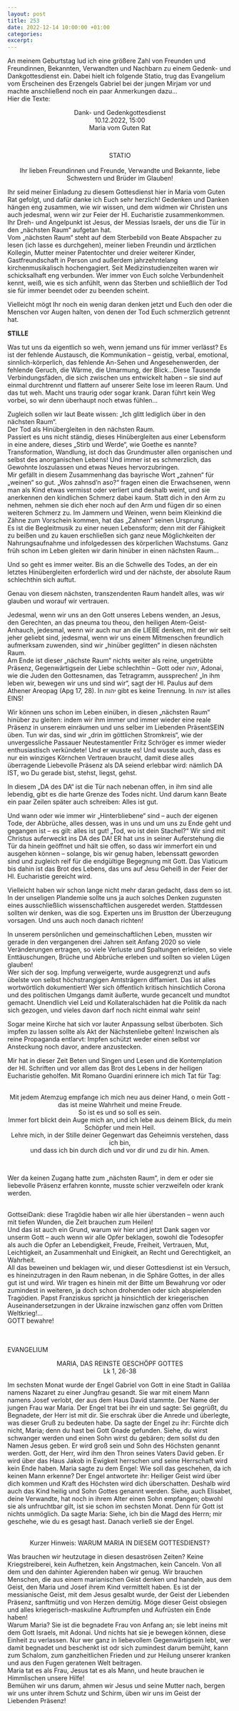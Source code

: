 ```yaml
---
layout: post
title: 253
date: 2022-12-14 10:00:00 +01:00
categories: 
excerpt: 
---
```


An meinem Geburtstag lud ich eine größere Zahl von Freunden und Freundinnen, Bekannten, Verwandten und Nachbarn zu einem Gedenk- und Dankgottesdienst ein. Dabei hielt ich folgende Statio, trug das Evangelium vom Erscheinen des Erzengels Gabriel bei der jungen Mirjam vor und machte anschließend noch ein paar Anmerkungen dazu…\
Hier die Texte:

<p align="center">Dank- und Gedenkgottesdienst<br/>
10.12.2022, 15:00<br/>
Maria vom Guten Rat</p><br/>

<p align="center">STATIO<br/><br/>
Ihr lieben Freundinnen und Freunde, Verwandte und Bekannte, liebe Schwestern und Brüder im Glauben!</p>

Ihr seid meiner Einladung zu diesem Gottesdienst hier in Maria vom Guten Rat gefolgt, und dafür danke ich Euch sehr herzlich! Gedenken und Danken hängen eng zusammen, wie wir wissen, und dem widmen wir Christen uns auch jedesmal, wenn wir zur Feier der Hl. Eucharistie zusammenkommen. Ihr Dreh- und Angelpunkt ist Jesus, der Messias Israels, der uns die Tür in den „nächsten Raum“ aufgetan hat.\
Vom „nächsten Raum“ steht auf dem Sterbebild von Beate Abspacher zu lesen (ich lasse es durchgehen), meiner lieben Freundin und ärztlichen Kollegin, Mutter meiner Patentochter und dreier weiterer Kinder, Gastfreundschaft in Person und außerdem jahrzehntelang kirchenmusikalisch hochengagiert. Seit Medizinstudienzeiten waren wir schicksalhaft eng verbunden. Wer immer von Euch solche Verbundenheit kennt, weiß, wie es sich anfühlt, wenn das Sterben und schließlich der Tod sie für immer beendet oder zu beenden scheint.

Vielleicht mögt Ihr noch ein wenig daran denken jetzt und Euch den oder die Menschen vor Augen halten, von denen der Tod Euch schmerzlich getrennt hat.

**STILLE**

Was tut uns da eigentlich so weh, wenn jemand uns für immer verlässt? Es ist der fehlende Austausch, die Kommunikation – geistig, verbal, emotional, sinnlich-körperlich, das fehlende An-Sehen und Angesehenwerden, der fehlende Geruch, die Wärme, die Umarmung, der Blick…Diese Tausende Verbindungsfäden, die sich zwischen uns entwickelt haben – sie sind auf einmal durchtrennt und flattern auf unserer Seite lose im leeren Raum. Und das tut weh. Macht uns traurig oder sogar krank. Daran führt kein Weg vorbei, so wir denn überhaupt noch etwas fühlen…

Zugleich sollen wir laut Beate wissen: „Ich glitt lediglich über in den nächsten Raum“.\
Der Tod als Hinübergleiten in den nächsten Raum.\
Passiert es uns nicht ständig, dieses Hinübergleiten aus einer Lebensform in eine andere, dieses „Stirb und Werde“, wie Goethe es nannte?\
Transformation, Wandlung, ist doch das Grundmuster allen organischen und selbst des anorganischen Lebens! Und immer ist es schmerzlich, das Gewohnte loszulassen und etwas Neues hervorzubringen.\
Mir gefällt in diesem Zusammenhang das bayrische Wort „zahnen“ für „weinen“ so gut. „Wos zahnsd’n aso?“ fragen einen die Erwachsenen, wenn man als Kind etwas vermisst oder verliert und deshalb weint, und sie anerkennen den kindlichen Schmerz dabei kaum. Statt dich in den Arm zu nehmen, nehmen sie dich eher noch auf den Arm und fügen dir so einen weiteren Schmerz zu. Im Jammern und Weinen, wenn beim Kleinkind die Zähne zum Vorschein kommen, hat das „Zahnen“ seinen Ursprung.\
Es ist die Begleitmusik zu einer neuen Lebensform; denn mit der Fähigkeit zu beißen und zu kauen erschließen sich ganz neue Möglichkeiten der Nahrungsaufnahme und infolgedessen des körperlichen Wachstums. Ganz früh schon im Leben gleiten wir darin hinüber in einen nächsten Raum…

Und so geht es immer weiter. Bis an die Schwelle des Todes, an der ein letztes Hinübergleiten erforderlich wird und der nächste, der absolute Raum schlechthin sich auftut.

Genau von diesem nächsten, transzendenten Raum handelt alles, was wir glauben und worauf wir vertrauen.

Jedesmal, wenn wir uns an den Gott unseres Lebens wenden, an Jesus, den Gerechten, an das pneuma tou theou, den heiligen Atem-Geist-Anhauch, jedesmal, wenn wir auch nur an die LIEBE denken, mit der wir seit jeher geliebt sind, jedesmal, wenn wir uns einem Mitmenschen freundlich aufmerksam zuwenden, sind wir „hinüber geglitten“ in diesen nächsten Raum.\
Am Ende ist dieser „nächste Raum“ nichts weiter als reine, ungetrübte Präsenz, Gegenwärtigsein der Liebe schlechthin – Gott oder יהוה, Adonai, wie die Juden den Gottesnamen, das Tetragramm, aussprechen! „In ihm leben wir, bewegen wir uns und sind wir“, sagt der Hl. Paulus auf dem Athener Areopag (Apg 17, 28). In יהוה gibt es keine Trennung. In יהוה ist alles EINS!

Wir können uns schon im Leben einüben, in diesen „nächsten Raum“ hinüber zu gleiten: indem wir ihm immer und immer wieder eine reale Präsenz in unserem einräumen und uns selber im Liebenden PräsentSEIN üben. Tun wir das, sind wir „drin im göttlichen Stromkreis“, wie der unvergessliche Passauer Neutestamentler Fritz Schröger es immer wieder enthusiastisch verkündete! Und er wusste es! Und wusste auch, dass es nur ein winziges Körnchen Vertrauen braucht, damit diese alles überragende Liebevolle Präsenz als DA seiend erlebbar wird: nämlich DA IST, wo Du gerade bist, stehst, liegst, gehst. 

In diesem „DA des DA“ ist die Tür nach nebenan offen, in ihm sind alle lebendig, gibt es die harte Grenze des Todes nicht. Und darum kann Beate ein paar Zeilen später auch schreiben: Alles ist gut.

Und wann oder wie immer wir „Hinterbliebene“ sind – auch der eigenen Tode, der Abbrüche, alles dessen, was in uns und um uns zu Ende geht und gegangen ist – es gilt: alles ist gut! „Tod, wo ist dein Stachel?“ Wir sind mit Christus auferweckt ins DA des DA! ER hat uns in seiner Auferstehung die Tür da hinein geöffnet und hält sie offen, so dass wir immerfort ein und ausgehen können – solange, bis wir genug haben, lebenssatt geworden sind und zugleich reif für die endgültige Begegnung mit Gott. Das Viaticum bis dahin ist das Brot des Lebens, das uns auf Jesu Geheiß in der Feier der Hl. Eucharistie gereicht wird. 

Vielleicht haben wir schon lange nicht mehr daran gedacht, dass dem so ist. In der unseligen Plandemie sollte uns ja auch solches Denken zugunsten eines ausschließlich wissenschaftlichen ausgeredet werden. Stattdessen sollten wir denken, was die sog. Experten uns im Brustton der Überzeugung vorsagen. Und uns auch noch danach richten!  
 
In unserem persönlichen und gemeinschaftlichen Leben, mussten wir gerade in den vergangenen drei Jahren seit Anfang 2020 so viele Veränderungen ertragen, so viele Verluste und Spaltungen erleiden, so viele Enttäuschungen, Brüche und Abbrüche erleben und sollten so vielen Lügen glauben!\
Wer sich der sog. Impfung verweigerte, wurde ausgegrenzt und aufs übelste von selbst höchstrangigen Amtsträgern diffamiert. Das ist alles wortwörtlich dokumentiert! Wer sich öffentlich kritisch hinsichtlich Corona und des politischen Umgangs damit äußerte, wurde gecancelt und mundtot gemacht. Unendlich viel Leid und Kollateralschäden hat die Politik da nach sich gezogen, und vieles davon darf noch nicht einmal wahr sein! 

Sogar meine Kirche hat sich vor lauter Anpassung selbst überboten. Sich impfen zu lassen sollte als Akt der Nächstenliebe gelten! Inzwischen als reine Propaganda entlarvt: Impfen schützt weder einen selbst vor Ansteckung noch davor, andere anzustecken.

Mir hat in dieser Zeit Beten und Singen und Lesen und die Kontemplation der Hl. Schriften und vor allem das Brot des Lebens in der heiligen Eucharistie geholfen. Mit Romano Guardini erinnere ich mich Tat für Tag:<br/><br/>

<p align="center">Mit jedem Atemzug empfange ich mich neu aus deiner Hand, o mein Gott - das ist meine Wahrheit und meine Freude.<br/>
So ist es und so soll es sein.<br/>
Immer fort blickt dein Auge mich an, und ich lebe aus deinem Blick, du mein Schöpfer und mein Heil.<br/>
Lehre mich, in der Stille deiner Gegenwart das Geheimnis verstehen, dass ich bin,<br/>
und dass ich bin durch dich und vor dir und zu dir hin. Amen.<p/><br/>

Wer da keinen Zugang hatte zum „nächsten Raum“, in dem er oder sie liebevolle Präsenz erfahren konnte, musste schier verzweifeln oder krank werden.<br/><br/>

GottseiDank: diese Tragödie haben wir alle hier überstanden – wenn auch mit tiefen Wunden, die Zeit brauchen zum Heilen!<br/>
Und das ist auch ein Grund, warum wir hier und jetzt Dank sagen vor unserm Gott – auch wenn wir alle Opfer beklagen, sowohl die Todesopfer als auch die Opfer an Lebendigkeit, Freude, Freiheit, Vertrauen, Mut, Leichtigkeit, an Zusammenhalt und Einigkeit, an Recht und Gerechtigkeit, an Wahrheit.<br/>
All das beweinen und beklagen wir, und dieser Gottesdienst ist ein Versuch, es hineinzutragen in den Raum nebenan, in die Sphäre Gottes, in der alles gut ist und wird. Wir tragen es hinein mit der Bitte um Bewahrung vor oder zumindest in weiteren, ja doch schon drohenden oder sich abspielenden Tragödien. Papst Franziskus spricht ja hinsichtlich der kriegerischen Auseinandersetzungen in der Ukraine inzwischen ganz offen vom Dritten Weltkrieg!...<br/>
GOTT bewahre!<br/><br/><br/>

EVANGELIUM

<p align="center">MARIA, DAS REINSTE GESCHÖPF GOTTES<br/>
Lk 1, 26-38</p>

Im sechsten Monat wurde der Engel Gabriel von Gott in eine Stadt in Galiläa namens Nazaret zu einer Jungfrau gesandt. Sie war mit einem Mann namens Josef verlobt, der aus dem Haus David stammte. Der Name der jungen Frau war Maria. Der Engel trat bei ihr ein und sagte: Sei gegrüßt, du Begnadete, der Herr ist mit dir. Sie erschrak über die Anrede und überlegte, was dieser Gruß zu bedeuten habe. Da sagte der Engel zu ihr: Fürchte dich nicht, Maria; denn du hast bei Gott Gnade gefunden. Siehe, du wirst schwanger werden und einen Sohn wirst du gebären; dem sollst du den Namen Jesus geben. Er wird groß sein und Sohn des Höchsten genannt werden. Gott, der Herr, wird ihm den Thron seines Vaters David geben. Er wird über das Haus Jakob in Ewigkeit herrschen und seine Herrschaft wird kein Ende haben. Maria sagte zu dem Engel: Wie soll das geschehen, da ich keinen Mann erkenne? Der Engel antwortete ihr: Heiliger Geist wird über dich kommen und Kraft des Höchsten wird dich überschatten. Deshalb wird auch das Kind heilig und Sohn Gottes genannt werden. Siehe, auch Elisabet, deine Verwandte, hat noch in ihrem Alter einen Sohn empfangen; obwohl sie als unfruchtbar gilt, ist sie schon im sechsten Monat. Denn für Gott ist nichts unmöglich. Da sagte Maria: Siehe, ich bin die Magd des Herrn; mir geschehe, wie du es gesagt hast. Danach verließ sie der Engel.<br/><br/>

<p align="center">Kurzer Hinweis: WARUM MARIA IN DIESEM GOTTESDIENST?</p>

Was brauchen wir heutzutage in diesen desaströsen Zeiten? Keine Kriegstreiberei, kein Aufhetzen, kein Angstmachen, kein Canceln. Von all dem und den dahinter Agierenden haben wir genug. Wir brauchen Menschen, die aus einem marianischen Geist denken und handeln, aus dem Geist, den Maria und Josef ihrem Kind vermittelt haben. Es ist der messianische Geist, mit dem Jesus gesalbt wurde, der Geist der Liebenden Präsenz, sanftmütig und von Herzen demütig. Möge dieser Geist obsiegen und alles kriegerisch-maskuline Auftrumpfen und Aufrüsten ein Ende haben!<br/>
Warum Maria? Sie ist die begnadete Frau von Anfang an; sie lebt ineins mit dem Gott Israels, mit Adonai. Und nichts hat sie je bewegen können, diese Einheit zu verlassen. Nur wer ganz in liebevollem Gegenwärtigsein lebt, wer damit begnadet und beschenkt ist odr sich zumindest darum bemüht, kann zum Schalom, zum ganzheitlichen Frieden und zur Heilung unserer kranken und aus den Fugen geratenen Welt beitragen.<br/>
Maria tat es als Frau, Jesus tat es als Mann, und heute brauchen ie Himmlischen unsere Hilfe!<br/>
Bemühen wir uns darum, ahmen wir Jesus und seine Mutter nach, bergen wir uns unter ihrem Schutz und Schirm, üben wir uns im Geist der Liebenden Präsenz!
